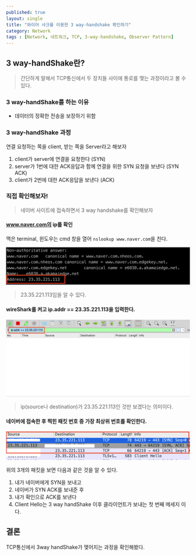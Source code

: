 ```yaml
---
published: true
layout: single
title: "와이어 샤크를 이용한 3 way-handshake 확인하기"
category: Network
tags : [Network, 네트워크, TCP, 3-way-handshake, Observer Pattern]
---
```


## 3 way-handShake란?

> 간단하게 말해서 TCP통신에서 두 장치들 사이에 통로를 맺는 과정이라고 볼 수 있다.

### 3 way-handShake를 하는 이유

- 데이터의 정확한 전송을 보장하기 위함

### 3 way-handShake 과정

연결 요청하는 쪽을 client, 받는 쪽을 Server라고 해보자

1. client가 server에 연결을 요청한다 (SYN)
2. server가 1번에 대한 ACK응답과 함께 연결을 위한 SYN 요청을 보낸다 (SYN ACK)
3. client가 2번에 대한 ACK응답을 보낸다 (ACK)

### 직접 확인해보자!

> 네이버 사이트에 접속하면서 3 way handshake를 확인해보자

#### www.naver.com의 ip를 확인

맥은 terminal, 윈도우는 cmd 창을 열어 `nslookup www.naver.com`을 친다.

![connect](/image/2019-09-26-3-way-handshake/image-1.png)

> 23.35.221.113임을 알 수 있다.

#### wireShark를 켜고 ip.addr == 23.35.221.113을 입력한다.

![connect](/image/2019-09-26-3-way-handshake/image-2.png)

> ip(source나 destination)가 23.35.221.113인 것만 보겠다는 의미이다.

#### 네이버에 접속한 후 찍힌 패킷 번호 중 가장 최상위 번호를 확인한다.

![connect](/image/2019-09-26-3-way-handshake/image-3.png)

위의 3개의 패킷을 보면 다음과 같은 것을 알 수 있다.

1. 내가 네이버에게 SYN을 보내고
2. 네이버가 SYN ACK를 보내준 후
3. 내가 확인으로 ACK를 보낸다
4. Client Hello는 3 way handShake 이후 클라이언트가 보내는 첫 번째 메세지 이다.

## 결론

TCP통신에서 3way handShake가 맺어지는 과정을 확인해봤다.